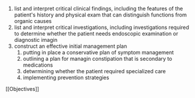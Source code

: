 1. list and interpret critical clinical findings, including the features of the patient's history and physical exam that can distinguish functions from organic causes 
2. list and interpret critical investigations, including investigations required to determine whether the patient needs endoscopic examination or diagnostic imagin 
3. construct an effective initial management plan 
	1. putting in place a conservative plan of symptom management
	2. outlining a plan for managin constipation that is secondary to medications 
	3. detwrmining whether the patient required specialized care 
	4. implementing prevention strategies

[[Objectives]]

